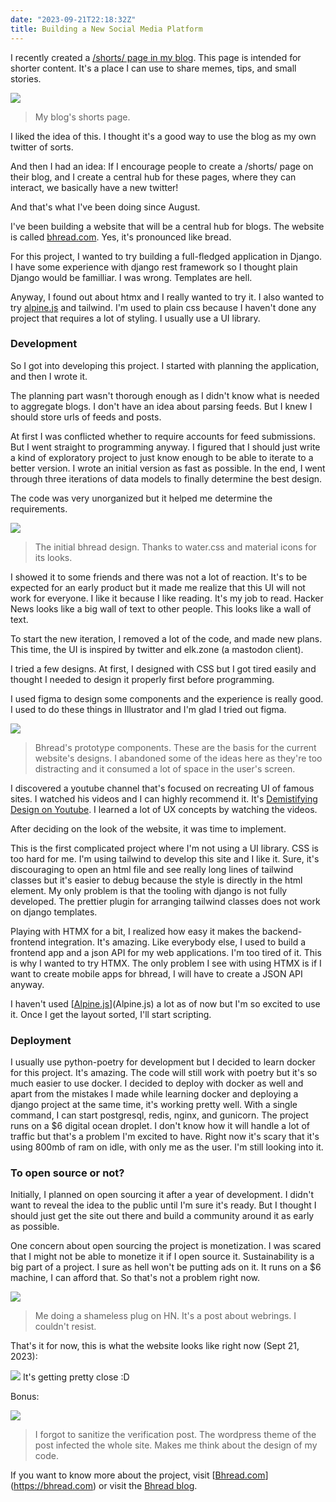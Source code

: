 ```yaml
---
date: "2023-09-21T22:18:32Z"
title: Building a New Social Media Platform
---
```

I recently created a [/shorts/ page in my blog](https://elpachongco.github.io/shorts/). This page is intended for shorter content. It's a place I can use to share memes, tips, and small stories.

![](img/elpachongco-shorts.png)

> My blog's shorts page.

I liked the idea of this. I thought it's a good way to use the blog as my own twitter of sorts.

And then I had an idea: If I encourage people to create a /shorts/ page on their blog, and I create a central hub for these pages, where they can interact, we basically have a new twitter!

And that's what I've been doing since August.

I've been building a website that will be a central hub for blogs. The website is called [bhread.com](https://bhread.com). Yes, it's pronounced like bread.

For this project, I wanted to try building a full-fledged application in Django. I have some experience with django rest framework so I thought plain Django would be familliar. I was wrong. Templates are hell.

Anyway, I found out about htmx and I really wanted to try it. I also wanted to  try [alpine.js](https://alpinejs.dev/) and tailwind. I'm used to plain css because I haven't done any project that requires a lot of styling. I usually use a UI library.

### Development

So I got into developing this project. I started with planning the application, and then I wrote it.

The planning part wasn't thorough enough as I didn't know what is needed to aggregate blogs. I don't have an idea about parsing feeds. But I knew I should store urls of feeds and posts.

At first I was conflicted whether to require accounts for feed submissions.  But I went straight to programming anyway. I figured that I should just write a kind of exploratory project to just know enough to be able to iterate to a better version. I wrote an initial version as fast as possible. In the end, I went through three iterations of data models to finally determine the best design.

The code was very unorganized but it helped me determine the requirements.

![](img/bhread-initial-version.png)

> The initial bhread design. Thanks to water.css and material icons for its looks.

I showed it to some friends and there was not a lot of reaction. It's to be expected for an early product but it made me realize that this UI will not work for everyone. I like it because I like reading. It's my job to read. Hacker News looks like a big wall of text to other people. This looks like a wall of text.

To start the new iteration, I removed a lot of the code, and made new plans. This time, the UI is inspired by twitter and elk.zone (a mastodon client).

I tried a few designs. At first, I designed with CSS but I got tired easily and thought I needed to design it properly first before programming.

I used figma to design some components and the experience is really good. I used to do these things in Illustrator and I'm glad I tried out figma.

![](img/bhread-design-figma.png)

> Bhread's prototype components. These are the basis for the current website's designs. I abandoned some of the ideas here as they're too distracting and it consumed a lot of space in the user's screen.

I discovered a youtube channel that's focused on recreating UI of famous sites. I watched his videos and I can highly recommend it. It's [Demistifying Design on Youtube](https://www.youtube.com/@DemystifyingDesign). I learned a lot of UX concepts by watching the videos.

After deciding on the look of the website, it was time to implement.

This is the first complicated project where I'm not using a UI library. CSS is too hard for me. I'm using tailwind to develop this site and I like it. Sure, it's discouraging to open an html file and see really long lines of tailwind classes but it's easier to debug because the style is directly in the html element. My only problem is that the tooling with django is not fully developed. The prettier plugin for arranging tailwind classes does not work on django templates.

Playing with HTMX for a bit, I realized how easy it makes the backend-frontend integration. It's amazing. Like everybody else, I used to build a frontend app and a json API for my web applications. I'm too tired of it. This is why I wanted to try HTMX. The only problem I see with using HTMX is if I want to create mobile apps for bhread, I will have to create a JSON API anyway.

I haven't used [[Alpine.js](Alpine.js)](Alpine.js) a lot as of now but I'm so excited to use it. Once I get the layout sorted, I'll start scripting.

### Deployment

I usually use python-poetry for development but I decided to learn docker for this project. It's amazing. The code will still work with poetry but it's so much easier to use docker. I decided to deploy with docker as well and apart from the mistakes I made while learning docker and deploying a django project at the same time, it's working pretty well. With a single command, I can start postgresql, redis, nginx, and gunicorn. The project runs on a $6 digital ocean droplet. I don't know how it will handle a lot of traffic but that's a problem I'm excited to have. Right now it's scary that it's using 800mb of ram on idle, with only me as the user. I'm still looking into it.

### To open source or not?

Initially, I planned on open sourcing it after a year of development. I didn't want to reveal the idea to the public until I'm sure it's ready. But I thought I should just get the site out there and build a community around it as early as possible.

One concern about open sourcing the project is monetization. I was scared that I might not be able to monetize it if I open source it. Sustainability is a big part of a project. I sure as hell won't be putting ads on it. It runs on a $6 machine, I can afford that. So that's not a problem right now.

![](img/bhread-to-hn.png)

> Me doing a shameless plug on HN. It's a post about webrings. I couldn't resist.

That's it for now, this is what the website looks like right now (Sept 21, 2023):

![](img/bhread-screenshot-09-21-2023.png)
It's getting pretty close :D

Bonus:

![](img/bhread-styles-injected-fail.png)

> I forgot to sanitize the verification post. The wordpress theme of the post infected the whole site. Makes me think about the design of my code.

If you want to know more about the project, visit [[Bhread.com](Bhread.com)](https://bhread.com) or visit the [Bhread blog](https://blog.bhread.com).
